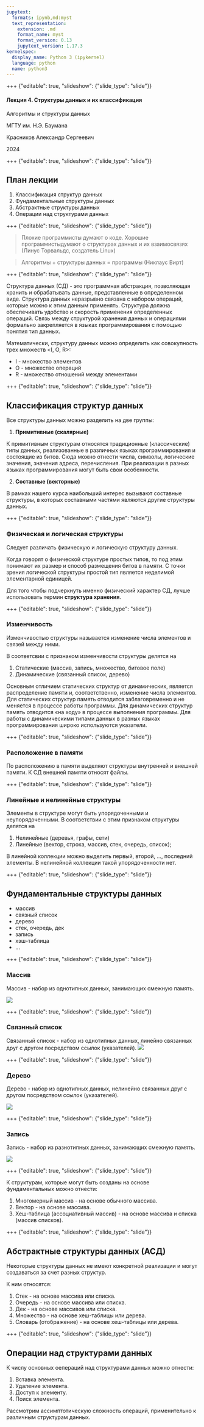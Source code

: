 ```yaml
---
jupytext:
  formats: ipynb,md:myst
  text_representation:
    extension: .md
    format_name: myst
    format_version: 0.13
    jupytext_version: 1.17.3
kernelspec:
  display_name: Python 3 (ipykernel)
  language: python
  name: python3
---
```


+++ {"editable": true, "slideshow": {"slide_type": "slide"}}

#### Лекция 4. Структуры данных и их классификация

Алгоритмы и структуры данных

МГТУ им. Н.Э. Баумана

Красников Александр Сергеевич

2024

+++ {"editable": true, "slideshow": {"slide_type": "slide"}}

## План лекции
1. Классификация структур данных
2. Фундаментальные структуры данных
3. Абстрактные структуры данных
4. Операции над структурами данных

+++ {"editable": true, "slideshow": {"slide_type": "slide"}}

> Плохие программисты думают о коде. Хорошие программистыдумают о структурах данных и их взаимосвязях (Линус Торвальдс, создатель Linux)

> Алгоритмы + структуры данных = программы (Никлаус Вирт)

+++ {"editable": true, "slideshow": {"slide_type": "slide"}}

Структура данных (СД) - это программная абстракция, позволяющая хранить и обрабатывать данные, представленные в определенном виде. 
Структура данных неразрывно связана с набором операций, которые можно к этим данным применять. 
Структура должна обеспечивать удобство и скорость применения определенных операций. 
Связь между структурой хранения данных и операциями формально закрепляется в языках программирования с помощью понятия тип данных.

Математически, структуру данных можно определить как совокупность трех множеств <I, O, R>:

- I - множество элементов
- O - множество операций
- R - множество отношений между элементами

+++ {"editable": true, "slideshow": {"slide_type": "slide"}}

## Классификация структур данных

Все структуры данных можно разделить на две группы:

1. **Примитивные (скалярные)**

К примитивным структурам относятся традиционные (классические) типы данных, реализованные в различных языках программирования и состоящие из битов. 
Сюда можно отнести числа, символы, логические значения, значения адреса, перечисления. 
При реализации в разных языках программирования могут быть свои особенности. 

2. **Составные (векторные)**

В рамках нашего курса наибольший интерес вызывают составные структуры, в которых составными частями являются другие структуры данных.

+++ {"editable": true, "slideshow": {"slide_type": "slide"}}

### Физическая и логическая структуры

Следует различать физическую и логическую структуру данных. 

Когда говорят о физической структуре простых типов, то под этим понимают их размер и способ размещения битов в памяти. 
С точки зрения логической структуры простой тип является неделимой элементарной единицей.

Для того чтобы подчеркнуть именно физический характер СД, лучше использовать термин **структура хранения**.

+++ {"editable": true, "slideshow": {"slide_type": "slide"}}

### Изменчивость

Изменчивостью структуры называется изменение числа элементов и связей между ними.

В соответсвии с признаком изменчивости структуры делятся на

1. Статические (массив, запись, множество, битовое поле)
2. Динамические (связанный список, дерево)

Основным отличием статических структур от динамических, является распределение памяти и, соответственно, изменение числа элементов. 
Для статических структур память отводится заблаговременно и не меняется в процессе работы программы. 
Для динамических структур память отводится «на ходу» в процессе выполнения программы. 
Для работы с динамическими типами данных в разных языках программирования широко
используются указатели.

+++ {"editable": true, "slideshow": {"slide_type": "slide"}}

### Расположение в памяти

По расположению в памяти выделяют структуры внутренней и внешней памяти. 
К СД внешней памяти относят файлы.

+++ {"editable": true, "slideshow": {"slide_type": "slide"}}

### Линейные и нелинейные структуры

Элементы в структуре могут быть упорядоченными и неупорядоченными. 
В соответствии с этим признаком структуры делятся на

1. Нелинейные (деревья, графы, сети)
2. Линейные (вектор, строка, массив, стек, очередь, список);

В линейной коллекции можно выделить первый, второй, ..., последний элементы. 
В нелинейной коллекции такой упорядоченности нет.

+++ {"editable": true, "slideshow": {"slide_type": "slide"}}

## Фундаментальные структуры данных

- массив
- связный список
- дерево
- стек, очередь, дек
- запись
- хэш-таблица
- ...

+++ {"editable": true, "slideshow": {"slide_type": "slide"}}

### Массив

Массив - набор из однотипных данных, занимающих смежную память.

![](./img/array.png)

+++ {"editable": true, "slideshow": {"slide_type": "slide"}}

###  Связнный список

Связанный список - набор из однотипных данных, линейно связанных друг с другом посредством ссылок (указателей).
![](./img/linkedlist.png)

+++ {"editable": true, "slideshow": {"slide_type": "slide"}}

### Дерево

Дерево - набор из однотипных данных, нелинейно связанных друг с другом посредством ссылок (указателей).

![](./img/tree.png)

+++ {"editable": true, "slideshow": {"slide_type": "slide"}}

### Запись

Запись - набор из разнотипных данных, занимающих смежную память.

![](./img/record.png)

+++ {"editable": true, "slideshow": {"slide_type": "slide"}}

К структурам, которые могут быть созданы на основе фундаментальных можно отнести:

1. Многомерный массив - на основе обычного массива.
2. Вектор - на основе массива.
3. Хеш-таблица (ассоциативный массив) - на основе массива и списка (массив списков).

+++ {"editable": true, "slideshow": {"slide_type": "slide"}}

## Абстрактные структуры данных (АСД)

Некоторые структуры данных не имеют конкретной реализации и могут создаваться за счет разных структур. 

К ним относятся:

1. Стек - на основе массива или списка.
2. Очередь - на основе массива или списка.
3. Дек - на основе массивов или списка.
4. Множество - на основе хеш-таблицы или дерева.
5. Словарь (отображение) - на основе хеш-таблицы или дерева.

+++ {"editable": true, "slideshow": {"slide_type": "slide"}}

## Операции над структурами данных

К числу основных оепераций над структурами данных можно отнести:

1. Вставка элемента.
2. Удаление элемента.
3. Доступ к элементу.
4. Поиск элемента.

Рассмотрим ассимптотическую сложность операций, применительно к различным структурам данных.

